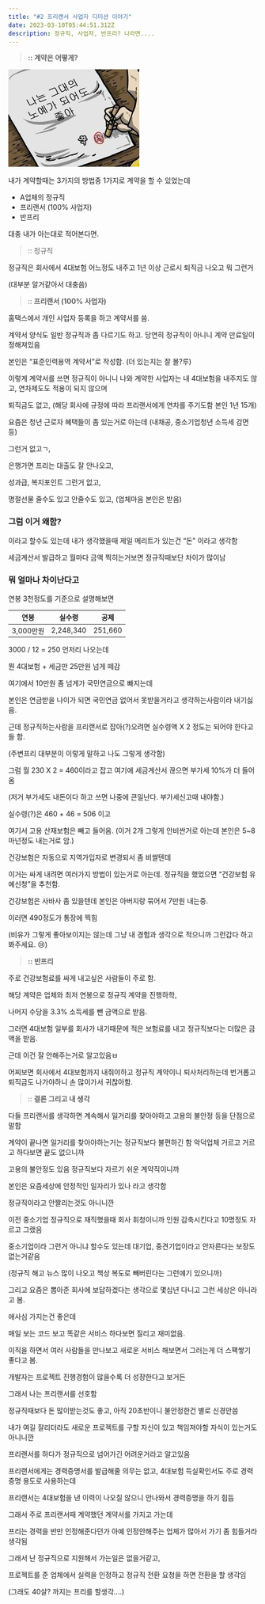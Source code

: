 ```yaml
---
title: "#2 프리랜서 사업자 디미션 이야기"
date: 2023-03-10T05:44:51.312Z
description: 정규직, 사업자, 반프리? 나라면....
---
```

> **:: 계약은 어떻게?**

![](f8c6c260-a201-4d64-a475-d6ec6e7c26aa.jpeg)

내가 계약할때는 3가지의 방법중 1가지로 계약을 할 수 있었는데
  
* A업체의 정규직
* 프리랜서 (100% 사업자)
* 반프리 
  
대충 내가 아는대로 적어본다면.
    
> :: 정규직
  
정규직은 회사에서 4대보험 어느정도 내주고 1년 이상 근로시 퇴직금 나오고 뭐 그런거

(대부분 알거같아서 대충씀)

> :: **프리랜서 (100% 사업자)**

홈택스에서 개인 사업자 등록을 하고 계약서를 씀. 

계약서 양식도 일반 정규직과 좀 다르기도 하고. 당연히 정규직이 아니니 계약 만료일이 정해져있음

본인은 “표준인력용역 계약서”로 작성함. (더 있는지는 잘 몰?루)

이렇게 계약서를 쓰면 정규직이 아니니 나와 계약한 사업자는 내 4대보험을 내주지도 않고, 연차제도도 적용이 되지 않으며

퇴직금도 없고, (해당 회사에 규정에 따라 프리랜서에게 연차를 주기도함 본인 1년 15개)

요즘은 청년 근로자 혜택들이 좀 있는거로 아는데 (내채공, 중소기업청년 소득세 감면 등)

그런거 없고ㄱ,

은행가면 프리는 대출도 잘 안나오고,

성과급, 복지포인트 그런거 없고,

명절선물 줄수도 있고 안줄수도 있고, (업체마음 본인은 받음) 
  
### 그럼 이거 왜함?
  
이라고 할수도 있는데 내가 생각했을때 제일 메리트가 있는건 “돈” 이라고 생각함

세금계산서 발급하고 월마다 금액 찍히는거보면 정규직때보단 차이가 많이남 
  
### 뭐 얼마나 차이난다고
  
연봉 3천정도를 기준으로 설명해보면

| 연봉      | 실수령       | 공제      |
| ------- | --------- | ------- |
| 3,000만원 | 2,248,340 | 251,660 |

3000 / 12 = 250 언저리 나오는데

뭔 4대보험 + 세금만 25만원 넘게 떼감

여기에서 10만원 좀 넘게가 국민연금으로 빠지는데

본인은 연금받을 나이가 되면 국민연금 없어서 못받을거라고 생각하는사람이라 내기싫음. 

근데 정규직하는사람을 프리랜서로 잡아(?)오려면 실수령액 X 2 정도는 되어야 한다고들 함.

(주변프리 대부분이 이렇게 말하고 나도 그렇게 생각함)

그럼 월 230 X 2 = 460이라고 잡고 여기에 세금계산서 끊으면 부가세 10%가 더 들어옴

(저거 부가세도 내돈이다 하고 쓰면 나중에 큰일난다. 부가세신고때 내야함.)

실수령(?)은 460 + 46 = 506 이고

여기서 고용 산재보험은 빼고 들어옴. (이거 2개 그렇게 안비싼거로 아는데 본인은 5~8마넌정도 내는거로 암.)

건강보험은 자동으로 지역가입자로 변경되서 좀 비쌀텐데

이거는 싸게 내려면 여러가지 방법이 있는거로 아는데. 정규직을 했었으면 “건강보험 유예신청”을 추천함.

건강보험은 사바사 좀 있을텐데 본인은 아버지랑 묶어서 7만원 내는중.

이러면 490정도가 통장에 찍힘

(비유가 그렇게 좋아보이지는 않는데 그냥 내 경험과 생각으로 적으니까 그런갑다 하고 봐주세요. 😢)

> **:: 반프리**

주로 건강보험료를 싸게 내고싶은 사람들이 주로 함.

해당 계약은 업체와 최저 연봉으로 정규직 계약을 진행하학,

나머지 수당을 3.3% 소득세를 뺀 금액으로 받음.

그러면 4대보험 일부를 회사가 내기때문에 적은 보험료를 내고 정규직보다는 더많은 금액을 받음.

근데 이건 잘 안해주는거로 알고있음ㅂ 

어찌보면 회사에서 4대보험까지 내줘야하고 정규직 계약이니 퇴사처리하는데 번거롭고 퇴직금도 나가야하니 손 많이가서 귀찮아함.

> :: **결론 그리고 내 생각**

다들 프리랜서를 생각하면 계속해서 일거리를 찾아야하고 고용의 불안정 등을 단점으로 말함

계약이 끝나면 일거리를 찾아야하는거는 정규직보다 불편하긴 함 악덕업체 거르고 거르고 하다보면 끝도 없으니까

고용의 불안정도 있음 정규직보다 자르기 쉬운 계약직이니까

본인은 요즘세상에 안정적인 일자리가 있나 라고 생각함

정규직이라고 안짤리는것도 아니니깐

이전 중소기업 정규직으로 재직했을때 회사 휘청이니까 인원 감축시킨다고 10명정도 자르고 그랬음

중소기업이라 그런거 아니냐 할수도 있는데 대기업, 중견기업이라고 안자른다는 보장도 없는거같음

(정규직 해고 뉴스 많이 나오고 책상 복도로 빼버린다는 그런얘기 있으니까)

그리고 요즘은 뽑아준 회사에 보답하겠다는 생각으로 몇십년 다니고 그런 세상은 아니라고 봄.

애사심 가지는건 좋은데

매일 보는 코드 보고 똑같은 서비스 하다보면 질리고 재미없음.

이직을 하면서 여러 사람들을 만나보고 새로운 서비스 해보면서 그러는게 더 스팩쌓기 좋다고 봄.

개발자는 프로젝트 진행경험이 많을수록 더 성장한다고 보거든

그래서 나는 프리랜서를 선호함

정규직때보다 돈 많이받는것도 좋고, 아직 20초반이니 불안정한건 별로 신경안씀

내가 여길 잘리더라도 새로운 프로젝트를 구할 자신이 있고 책임져야할 자식이 있는거도 아니니깐

프리랜서를 하다가 정규직으로 넘어가긴 어려운거라고 알고있음

프리랜서에게는 경력증명서를 발급해줄 의무는 없고, 4대보험 득실확인서도 주로 경력증명 용도로 사용하는데

프리랜서는 4대보험을 낸 이력이 나오질 않으니 안나와서 경력증명을 하기 힘듬

그래서 주로 프리랜서때 계약했던 계약서를 가지고 가는데

프리는 경력을 반만 인정해준다던가 아예 인정안해주는 업체가 많아서 가기 좀 힘들거라 생각됨

 그래서 난 정규직으로 지원해서 가는일은 없을거같고,

프로젝트를 준 업체에서 실력을 인정하고 정규직 전환 요청을 하면 전환을 할 생각임

(그래도 40살? 까지는 프리를 할생각....)